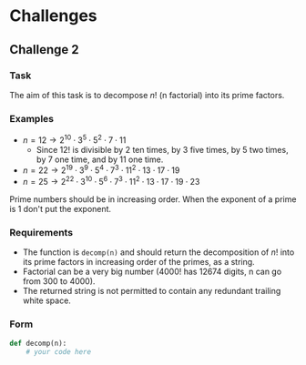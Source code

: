 # Challenges

## Challenge 2

### Task

The aim of this task is to decompose $n!$ (n factorial) into its prime factors.

### Examples

* $n = 12 \to 2^{10} \cdot 3^5 \cdot 5^2 \cdot 7 \cdot 11$
  * Since 12! is divisible by 2 ten times, by 3 five times, by 5 two times, by 7 one time, and by 11 one time.
* $n = 22 \to 2^{19} \cdot 3^9 \cdot 5^4 \cdot 7^3 \cdot 11^2 \cdot 13 \cdot 17 \cdot 19$
* $n = 25 \to 2^{22} \cdot 3^{10} \cdot 5^6 \cdot 7^3 \cdot 11^2 \cdot 13 \cdot 17 \cdot 19 \cdot 23$

Prime numbers should be in increasing order. When the exponent of a prime is 1 don't put the exponent.

### Requirements

* The function is `decomp(n)` and should return the decomposition of $n!$ into its prime factors in increasing order of the primes, as a string.
* Factorial can be a very big number (4000! has 12674 digits, n can go from 300 to 4000).
* The returned string is not permitted to contain any redundant trailing white space.

### Form

```python
def decomp(n):
    # your code here
```
